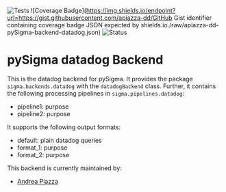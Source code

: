 ![Tests](https://github.com/apiazza-dd/pySigma-backend-datadog/actions/workflows/test.yml/badge.svg)
![Coverage Badge](https://img.shields.io/endpoint?url=https://gist.githubusercontent.com/apiazza-dd/GitHub Gist identifier containing coverage badge JSON expected by shields.io./raw/apiazza-dd-pySigma-backend-datadog.json)
![Status](https://img.shields.io/badge/Status-pre--release-orange)

# pySigma datadog Backend

This is the datadog backend for pySigma. It provides the package `sigma.backends.datadog` with the `datadogBackend` class.
Further, it contains the following processing pipelines in `sigma.pipelines.datadog`:

* pipeline1: purpose
* pipeline2: purpose

It supports the following output formats:

* default: plain datadog queries
* format_1: purpose
* format_2: purpose

This backend is currently maintained by:

* [Andrea Piazza](https://github.com/apiazza-dd/)